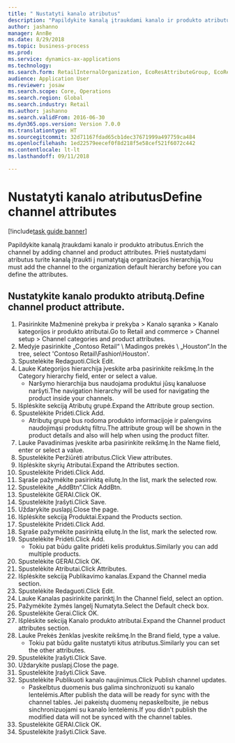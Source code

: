 ```yaml
--- 
title: " Nustatyti kanalo atributus"
description: "Papildykite kanalą įtraukdami kanalo ir produkto atributus."
author: jashanno
manager: AnnBe
ms.date: 8/29/2018
ms.topic: business-process
ms.prod: 
ms.service: dynamics-ax-applications
ms.technology: 
ms.search.form: RetailInternalOrganization, EcoResAttributeGroup, EcoResAttributeGroupAttribute, RetailAddChannelItems, RetailCatalogProductAttributeValue, RetailMedia
audience: Application User
ms.reviewer: josaw
ms.search.scope: Core, Operations
ms.search.region: Global
ms.search.industry: Retail
ms.author: jashanno
ms.search.validFrom: 2016-06-30
ms.dyn365.ops.version: Version 7.0.0
ms.translationtype: HT
ms.sourcegitcommit: 32d71167fdad65cb1dec37671999a497759ca484
ms.openlocfilehash: 1ed22579eecef0f8d218f5e58cef521f6072c442
ms.contentlocale: lt-lt
ms.lasthandoff: 09/11/2018

---
```

# <a name="define-channel-attributes"></a><span data-ttu-id="4cd69-103"> Nustatyti kanalo atributus</span><span class="sxs-lookup"><span data-stu-id="4cd69-103">Define channel attributes</span></span>

[!include[task guide banner](../includes/task-guide-banner.md)]

<span data-ttu-id="4cd69-104">Papildykite kanalą įtraukdami kanalo ir produkto atributus.</span><span class="sxs-lookup"><span data-stu-id="4cd69-104">Enrich the channel by adding channel and product attributes.</span></span> <span data-ttu-id="4cd69-105">Prieš nustatydami atributus turite kanalą įtraukti į numatytąją organizacijos hierarchiją.</span><span class="sxs-lookup"><span data-stu-id="4cd69-105">You must add the channel to the organization default hierarchy before you can define the attributes.</span></span>


## <a name="define-channel-product-attribute"></a><span data-ttu-id="4cd69-106">Nustatykite kanalo produkto atributą.</span><span class="sxs-lookup"><span data-stu-id="4cd69-106">Define channel product attribute.</span></span>
1. <span data-ttu-id="4cd69-107">Pasirinkite Mažmeninė prekyba ir prekyba > Kanalo sąranka > Kanalo kategorijos ir produkto atributai.</span><span class="sxs-lookup"><span data-stu-id="4cd69-107">Go to Retail and commerce > Channel setup > Channel categories and product attributes.</span></span>
2. <span data-ttu-id="4cd69-108">Medyje pasirinkite „Contoso Retail“ \ Madingos prekės \ „Houston“.</span><span class="sxs-lookup"><span data-stu-id="4cd69-108">In the tree, select 'Contoso Retail\Fashion\Houston'.</span></span>
3. <span data-ttu-id="4cd69-109">Spustelėkite Redaguoti.</span><span class="sxs-lookup"><span data-stu-id="4cd69-109">Click Edit.</span></span>
4. <span data-ttu-id="4cd69-110">Lauke Kategorijos hierarchija įveskite arba pasirinkite reikšmę.</span><span class="sxs-lookup"><span data-stu-id="4cd69-110">In the Category hierarchy field, enter or select a value.</span></span>
    * <span data-ttu-id="4cd69-111">Naršymo hierarchija bus naudojama produktui jūsų kanaluose naršyti.</span><span class="sxs-lookup"><span data-stu-id="4cd69-111">The navigation hierarchy will be used for navigating the product inside your channels.</span></span>  
5. <span data-ttu-id="4cd69-112">Išplėskite sekciją Atributų grupė.</span><span class="sxs-lookup"><span data-stu-id="4cd69-112">Expand the Attribute group section.</span></span>
6. <span data-ttu-id="4cd69-113">Spustelėkite Pridėti.</span><span class="sxs-lookup"><span data-stu-id="4cd69-113">Click Add.</span></span>
    * <span data-ttu-id="4cd69-114">Atributų grupė bus rodoma produkto informacijoje ir palengvins naudojimąsi produktų filtru.</span><span class="sxs-lookup"><span data-stu-id="4cd69-114">The attribute group will be shown in the product details and also will help when using the product filter.</span></span>  
7. <span data-ttu-id="4cd69-115">Lauke Pavadinimas įveskite arba pasirinkite reikšmę.</span><span class="sxs-lookup"><span data-stu-id="4cd69-115">In the Name field, enter or select a value.</span></span>
8. <span data-ttu-id="4cd69-116">Spustelėkite Peržiūrėti atributus.</span><span class="sxs-lookup"><span data-stu-id="4cd69-116">Click View attributes.</span></span>
9. <span data-ttu-id="4cd69-117">Išplėskite skyrių Atributai.</span><span class="sxs-lookup"><span data-stu-id="4cd69-117">Expand the Attributes section.</span></span>
10. <span data-ttu-id="4cd69-118">Spustelėkite Pridėti.</span><span class="sxs-lookup"><span data-stu-id="4cd69-118">Click Add.</span></span>
11. <span data-ttu-id="4cd69-119">Sąraše pažymėkite pasirinktą eilutę.</span><span class="sxs-lookup"><span data-stu-id="4cd69-119">In the list, mark the selected row.</span></span>
12. <span data-ttu-id="4cd69-120">Spustelėkite „AddBtn“.</span><span class="sxs-lookup"><span data-stu-id="4cd69-120">Click AddBtn.</span></span>
13. <span data-ttu-id="4cd69-121">Spustelėkite GERAI.</span><span class="sxs-lookup"><span data-stu-id="4cd69-121">Click OK.</span></span>
14. <span data-ttu-id="4cd69-122">Spustelėkite Įrašyti.</span><span class="sxs-lookup"><span data-stu-id="4cd69-122">Click Save.</span></span>
15. <span data-ttu-id="4cd69-123">Uždarykite puslapį.</span><span class="sxs-lookup"><span data-stu-id="4cd69-123">Close the page.</span></span>
16. <span data-ttu-id="4cd69-124">Išplėskite sekciją Produktai.</span><span class="sxs-lookup"><span data-stu-id="4cd69-124">Expand the Products section.</span></span>
17. <span data-ttu-id="4cd69-125">Spustelėkite Pridėti.</span><span class="sxs-lookup"><span data-stu-id="4cd69-125">Click Add.</span></span>
18. <span data-ttu-id="4cd69-126">Sąraše pažymėkite pasirinktą eilutę.</span><span class="sxs-lookup"><span data-stu-id="4cd69-126">In the list, mark the selected row.</span></span>
19. <span data-ttu-id="4cd69-127">Spustelėkite Pridėti.</span><span class="sxs-lookup"><span data-stu-id="4cd69-127">Click Add.</span></span>
    * <span data-ttu-id="4cd69-128">Tokiu pat būdu galite pridėti kelis produktus.</span><span class="sxs-lookup"><span data-stu-id="4cd69-128">Similarly you can add multiple products.</span></span>  
20. <span data-ttu-id="4cd69-129">Spustelėkite GERAI.</span><span class="sxs-lookup"><span data-stu-id="4cd69-129">Click OK.</span></span>
21. <span data-ttu-id="4cd69-130">Spustelėkite Atributai.</span><span class="sxs-lookup"><span data-stu-id="4cd69-130">Click Attributes.</span></span>
22. <span data-ttu-id="4cd69-131">Išplėskite sekciją Publikavimo kanalas.</span><span class="sxs-lookup"><span data-stu-id="4cd69-131">Expand the Channel media section.</span></span>
23. <span data-ttu-id="4cd69-132">Spustelėkite Redaguoti.</span><span class="sxs-lookup"><span data-stu-id="4cd69-132">Click Edit.</span></span>
24. <span data-ttu-id="4cd69-133">Lauke Kanalas pasirinkite parinktį.</span><span class="sxs-lookup"><span data-stu-id="4cd69-133">In the Channel field, select an option.</span></span>
25. <span data-ttu-id="4cd69-134">Pažymėkite žymės langelį Numatyta.</span><span class="sxs-lookup"><span data-stu-id="4cd69-134">Select the Default check box.</span></span>
26. <span data-ttu-id="4cd69-135">Spustelėkite Gerai.</span><span class="sxs-lookup"><span data-stu-id="4cd69-135">Click OK.</span></span>
27. <span data-ttu-id="4cd69-136">Išplėskite sekciją Kanalo produkto atributai.</span><span class="sxs-lookup"><span data-stu-id="4cd69-136">Expand the Channel product attributes section.</span></span>
28. <span data-ttu-id="4cd69-137">Lauke Prekės ženklas įveskite reikšmę.</span><span class="sxs-lookup"><span data-stu-id="4cd69-137">In the Brand field, type a value.</span></span>
    * <span data-ttu-id="4cd69-138">Tokiu pat būdu galite nustatyti kitus atributus.</span><span class="sxs-lookup"><span data-stu-id="4cd69-138">Similarly you can set the other attributes.</span></span>  
29. <span data-ttu-id="4cd69-139">Spustelėkite Įrašyti.</span><span class="sxs-lookup"><span data-stu-id="4cd69-139">Click Save.</span></span>
30. <span data-ttu-id="4cd69-140">Uždarykite puslapį.</span><span class="sxs-lookup"><span data-stu-id="4cd69-140">Close the page.</span></span>
31. <span data-ttu-id="4cd69-141">Spustelėkite Įrašyti.</span><span class="sxs-lookup"><span data-stu-id="4cd69-141">Click Save.</span></span>
32. <span data-ttu-id="4cd69-142">Spustelėkite Publikuoti kanalo naujinimus.</span><span class="sxs-lookup"><span data-stu-id="4cd69-142">Click Publish channel updates.</span></span>
    * <span data-ttu-id="4cd69-143">Paskelbtus duomenis bus galima sinchronizuoti su kanalo lentelėmis.</span><span class="sxs-lookup"><span data-stu-id="4cd69-143">After publish the data will be ready for sync with the channel tables.</span></span> <span data-ttu-id="4cd69-144">Jei pakeistų duomenų nepaskelbsite, jie nebus sinchronizuojami su kanalo lentelėmis.</span><span class="sxs-lookup"><span data-stu-id="4cd69-144">If you didn't publish the modified data will not be synced with the channel tables.</span></span>  
33. <span data-ttu-id="4cd69-145">Spustelėkite GERAI.</span><span class="sxs-lookup"><span data-stu-id="4cd69-145">Click OK.</span></span>
34. <span data-ttu-id="4cd69-146">Spustelėkite Įrašyti.</span><span class="sxs-lookup"><span data-stu-id="4cd69-146">Click Save.</span></span>


